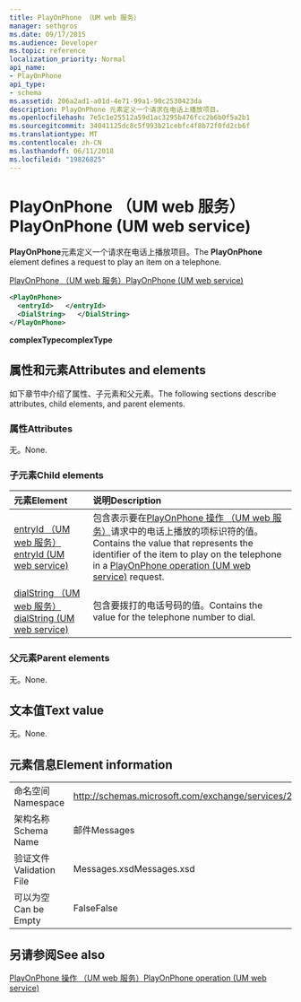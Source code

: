 ```yaml
---
title: PlayOnPhone （UM web 服务）
manager: sethgros
ms.date: 09/17/2015
ms.audience: Developer
ms.topic: reference
localization_priority: Normal
api_name:
- PlayOnPhone
api_type:
- schema
ms.assetid: 206a2ad1-a01d-4e71-99a1-90c2530423da
description: PlayOnPhone 元素定义一个请求在电话上播放项目。
ms.openlocfilehash: 7e5c1e25512a59d1ac3295b476fcc2b6b0f5a2b1
ms.sourcegitcommit: 34041125dc8c5f993b21cebfc4f8b72f0fd2cb6f
ms.translationtype: MT
ms.contentlocale: zh-CN
ms.lasthandoff: 06/11/2018
ms.locfileid: "19826825"
---
```

# <a name="playonphone-um-web-service"></a><span data-ttu-id="12298-103">PlayOnPhone （UM web 服务）</span><span class="sxs-lookup"><span data-stu-id="12298-103">PlayOnPhone (UM web service)</span></span>

<span data-ttu-id="12298-104">**PlayOnPhone**元素定义一个请求在电话上播放项目。</span><span class="sxs-lookup"><span data-stu-id="12298-104">The **PlayOnPhone** element defines a request to play an item on a telephone.</span></span> 
  
[<span data-ttu-id="12298-105">PlayOnPhone （UM web 服务）</span><span class="sxs-lookup"><span data-stu-id="12298-105">PlayOnPhone (UM web service)</span></span>](playonphone-um-web-service.md)
  
```xml
<PlayOnPhone>
  <entryId>   </entryId>
  <DialString>   </DialString>
</PlayOnPhone>
```

 <span data-ttu-id="12298-106">**complexType**</span><span class="sxs-lookup"><span data-stu-id="12298-106">**complexType**</span></span>
## <a name="attributes-and-elements"></a><span data-ttu-id="12298-107">属性和元素</span><span class="sxs-lookup"><span data-stu-id="12298-107">Attributes and elements</span></span>

<span data-ttu-id="12298-108">如下章节中介绍了属性、子元素和父元素。</span><span class="sxs-lookup"><span data-stu-id="12298-108">The following sections describe attributes, child elements, and parent elements.</span></span>
  
### <a name="attributes"></a><span data-ttu-id="12298-109">属性</span><span class="sxs-lookup"><span data-stu-id="12298-109">Attributes</span></span>

<span data-ttu-id="12298-110">无。</span><span class="sxs-lookup"><span data-stu-id="12298-110">None.</span></span>
  
### <a name="child-elements"></a><span data-ttu-id="12298-111">子元素</span><span class="sxs-lookup"><span data-stu-id="12298-111">Child elements</span></span>

|<span data-ttu-id="12298-112">**元素**</span><span class="sxs-lookup"><span data-stu-id="12298-112">**Element**</span></span>|<span data-ttu-id="12298-113">**说明**</span><span class="sxs-lookup"><span data-stu-id="12298-113">**Description**</span></span>|
|:-----|:-----|
|[<span data-ttu-id="12298-114">entryId （UM web 服务）</span><span class="sxs-lookup"><span data-stu-id="12298-114">entryId (UM web service)</span></span>](entryid-um-web-service.md) <br/> |<span data-ttu-id="12298-115">包含表示要在[PlayOnPhone 操作 （UM web 服务）](playonphone-operation-um-web-service.md)请求中的电话上播放的项标识符的值。</span><span class="sxs-lookup"><span data-stu-id="12298-115">Contains the value that represents the identifier of the item to play on the telephone in a [PlayOnPhone operation (UM web service)](playonphone-operation-um-web-service.md) request.</span></span>  <br/> |
|[<span data-ttu-id="12298-116">dialString （UM web 服务）</span><span class="sxs-lookup"><span data-stu-id="12298-116">dialString (UM web service)</span></span>](dialstring-um-web-service.md) <br/> |<span data-ttu-id="12298-117">包含要拨打的电话号码的值。</span><span class="sxs-lookup"><span data-stu-id="12298-117">Contains the value for the telephone number to dial.</span></span>  <br/> |
   
### <a name="parent-elements"></a><span data-ttu-id="12298-118">父元素</span><span class="sxs-lookup"><span data-stu-id="12298-118">Parent elements</span></span>

<span data-ttu-id="12298-119">无。</span><span class="sxs-lookup"><span data-stu-id="12298-119">None.</span></span>
  
## <a name="text-value"></a><span data-ttu-id="12298-120">文本值</span><span class="sxs-lookup"><span data-stu-id="12298-120">Text value</span></span>

<span data-ttu-id="12298-121">无。</span><span class="sxs-lookup"><span data-stu-id="12298-121">None.</span></span>
  
## <a name="element-information"></a><span data-ttu-id="12298-122">元素信息</span><span class="sxs-lookup"><span data-stu-id="12298-122">Element information</span></span>

|||
|:-----|:-----|
|<span data-ttu-id="12298-123">命名空间</span><span class="sxs-lookup"><span data-stu-id="12298-123">Namespace</span></span>  <br/> |http://schemas.microsoft.com/exchange/services/2006/messages  <br/> |
|<span data-ttu-id="12298-124">架构名称</span><span class="sxs-lookup"><span data-stu-id="12298-124">Schema Name</span></span>  <br/> |<span data-ttu-id="12298-125">邮件</span><span class="sxs-lookup"><span data-stu-id="12298-125">Messages</span></span>  <br/> |
|<span data-ttu-id="12298-126">验证文件</span><span class="sxs-lookup"><span data-stu-id="12298-126">Validation File</span></span>  <br/> |<span data-ttu-id="12298-127">Messages.xsd</span><span class="sxs-lookup"><span data-stu-id="12298-127">Messages.xsd</span></span>  <br/> |
|<span data-ttu-id="12298-128">可以为空</span><span class="sxs-lookup"><span data-stu-id="12298-128">Can be Empty</span></span>  <br/> |<span data-ttu-id="12298-129">False</span><span class="sxs-lookup"><span data-stu-id="12298-129">False</span></span>  <br/> |
   
## <a name="see-also"></a><span data-ttu-id="12298-130">另请参阅</span><span class="sxs-lookup"><span data-stu-id="12298-130">See also</span></span>



[<span data-ttu-id="12298-131">PlayOnPhone 操作 （UM web 服务）</span><span class="sxs-lookup"><span data-stu-id="12298-131">PlayOnPhone operation (UM web service)</span></span>](playonphone-operation-um-web-service.md)

